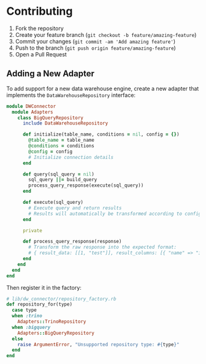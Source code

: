 # Contributing

1. Fork the repository
2. Create your feature branch (`git checkout -b feature/amazing-feature`)
3. Commit your changes (`git commit -am 'Add amazing feature'`)
4. Push to the branch (`git push origin feature/amazing-feature`)
5. Open a Pull Request

## Adding a New Adapter

To add support for a new data warehouse engine, create a new adapter that implements the `DataWarehouseRepository` interface:

```ruby
module DWConnector
  module Adapters
    class BigQueryRepository
      include DataWarehouseRepository

      def initialize(table_name, conditions = nil, config = {})
        @table_name = table_name
        @conditions = conditions
        @config = config
        # Initialize connection details
      end

      def query(sql_query = nil)
        sql_query ||= build_query
        process_query_response(execute(sql_query))
      end

      def execute(sql_query)
        # Execute query and return results
        # Results will automatically be transformed according to config
      end

      private

      def process_query_response(response)
        # Transform the raw response into the expected format:
        # { result_data: [[1, "test"]], result_columns: [{ "name" => "id" }, { "name" => "name" }] }
      end
    end
  end
end
```

Then register it in the factory:

```ruby
# lib/dw_connector/repository_factory.rb
def repository_for(type)
  case type
  when :trino
    Adapters::TrinoRepository
  when :bigquery
    Adapters::BigQueryRepository
  else
    raise ArgumentError, "Unsupported repository type: #{type}"
  end
end
```
